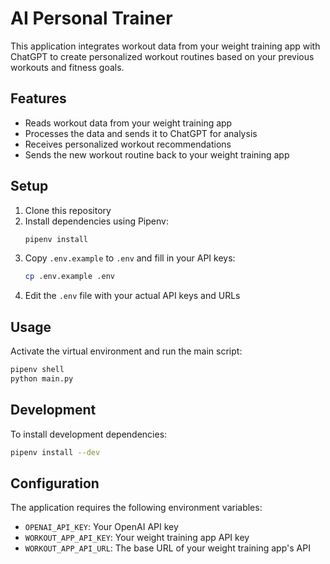  # AI Personal Trainer

This application integrates workout data from your weight training app with ChatGPT to create personalized workout routines based on your previous workouts and fitness goals.

## Features

- Reads workout data from your weight training app
- Processes the data and sends it to ChatGPT for analysis
- Receives personalized workout recommendations
- Sends the new workout routine back to your weight training app

## Setup

1. Clone this repository
2. Install dependencies using Pipenv:
   ```bash
   pipenv install
   ```
3. Copy `.env.example` to `.env` and fill in your API keys:
   ```bash
   cp .env.example .env
   ```
4. Edit the `.env` file with your actual API keys and URLs

## Usage

Activate the virtual environment and run the main script:
```bash
pipenv shell
python main.py
```

## Development

To install development dependencies:
```bash
pipenv install --dev
```

## Configuration

The application requires the following environment variables:
- `OPENAI_API_KEY`: Your OpenAI API key
- `WORKOUT_APP_API_KEY`: Your weight training app API key
- `WORKOUT_APP_API_URL`: The base URL of your weight training app's API